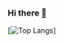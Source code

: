 ### Hi there 👋

[![Top Langs](https://github-readme-stats.vercel.app/api/top-langs/?username=lebr0nli&layout=compact)]
